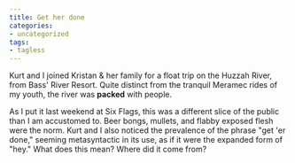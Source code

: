 ```yaml
---
title: Get her done
categories:
- uncategorized
tags:
- tagless
---
```


Kurt and I joined Kristan & her family for a float trip on the Huzzah River, from Bass' River Resort.  Quite distinct from the tranquil Meramec rides of my youth, the river was **packed** with people.

As I put it last weekend at Six Flags, this was a different slice of the public than I am accustomed to.  Beer bongs, mullets, and flabby exposed flesh were the norm.  Kurt and I also noticed the prevalence of the phrase "get 'er done," seeming metasyntactic in its use, as if it were the expanded form of "hey."  What does this mean?  Where did it come from?
